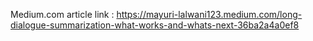 
Medium.com article link : https://mayuri-lalwani123.medium.com/long-dialogue-summarization-what-works-and-whats-next-36ba2a4a0ef8 <br/>
